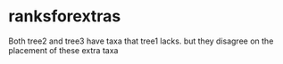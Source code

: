 # ranksforextras
Both tree2 and tree3 have taxa that tree1 lacks. but they disagree on the placement of these extra taxa
